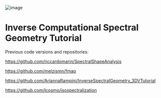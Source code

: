 [comment]: # (https://user-images.githubusercontent.com/36166269/160241429-b0ca3c5d-fe9c-4edf-ac02-dc5a30337a9c.png)
![image](https://www.iciap2021.org/wp-content/uploads/2022/04/Tavola-disegno-1logorect-scaled.jpg)
# Inverse Computational Spectral Geometry Tutorial


Previous code versions and repositories:

https://github.com/riccardomarin/SpectralShapeAnalysis

https://github.com/melzismn/fmap

https://github.com/AriannaRampini/InverseSpectralGeometry_3DVTutorial

https://github.com/lcosmo/isospectralization

